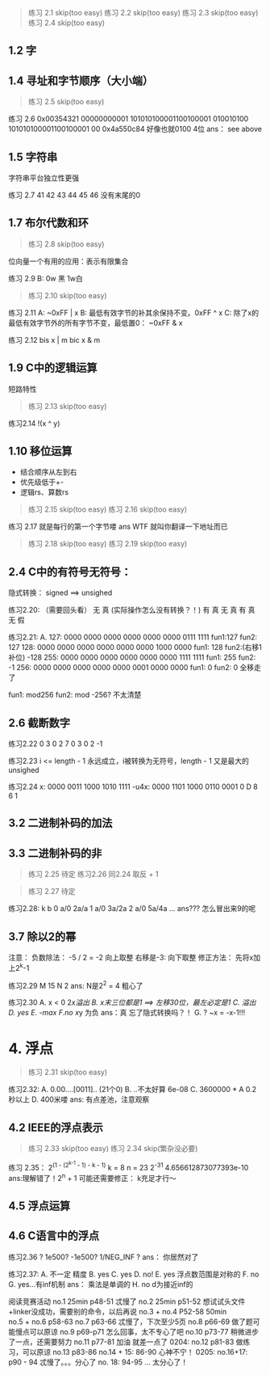 > 练习 2.1 skip(too easy)
> 练习 2.2 skip(too easy)
> 练习 2.3 skip(too easy)
> 练习 2.4 skip(too easy)

## 1.2 字
## 1.4 寻址和字节顺序（大小端）

> 练习 2.5 skip(too easy)

练习 2.6
0x00354321
00000000001 101010100001100100001
010010100   101010100001100100001 00
0x4a550c84
好像也就0100 4位 
ans： see above

## 1.5 字符串
字符串平台独立性更强 


练习 2.7
41 42 43 44 45 46 没有末尾的0

## 1.7 布尔代数和环
> 练习 2.8 skip(too easy)

位向量一个有用的应用：表示有限集合

练习 2.9 
B: 0w 黑 1w白

> 练习 2.10 skip(too easy)

练习 2.11
A: ~0xFF | x
B: 最低有效字节的补其余保持不变。0xFF ^ x
C: 除了x的最低有效字节外的所有字节不变，最低置0： ~0xFF & x

练习 2.12
bis x | m
bic x & m

## 1.9 C中的逻辑运算
短路特性

> 练习 2.13 skip(too easy)

练习2.14 
!(x ^ y) 

## 1.10 移位运算
- 结合顺序从左到右
- 优先级低于+-
- 逻辑rs、算数rs

> 练习 2.15 skip(too easy)
> 练习 2.16 skip(too easy)

练习 2.17 就是每行的第一个字节喽 
ans WTF 就叫你翻译一下地址而已

> 练习 2.18 skip(too easy)
> 练习 2.19 skip(too easy)


## 2.4 C中的有符号无符号：
隐式转换： signed ==> unsighed

练习2.20: （需要回头看）
无 真 (实际操作怎么没有转换？！)
有 真
无 真
有 真
无 假

练习2.21:
A.
127: 0000 0000 0000 0000 0000 0000 0111 1111
fun1:127 fun2: 127 
128: 0000 0000 0000 0000 0000 0000 1000 0000
fun1: 128 fun2:(右移1补位) -128
255: 0000 0000 0000 0000 0000 0000 1111 1111
fun1: 255 fun2: -1
256: 0000 0000 0000 0000 0000 0001 0000 0000
fun1: 0 fun2: 0 全移走了

fun1: mod256
fun2: mod -256? 不太清楚

## 2.6 截断数字

练习2.22
0 3 0 2 7 
0 3 0 2 -1

练习2.23
i <= length - 1 永远成立，i被转换为无符号，length - 1 又是最大的unsighed

练习2.24
x:    0000 0011 1000 1010 1111
-u4x: 0000 1101 1000 0110 0001
      0    D    8    6    1

## 3.2 二进制补码的加法

## 3.3 二进制补码的非

> 练习 2.25 待定
练习2.26 同2.24 取反 + 1

> 练习 2.27 待定

练习2.28:
k b
0 a/0 2a/a
1 a/0 3a/2a
2 a/0 5a/4a 
...
ans??? 怎么冒出来9的呢

## 3.7 除以2的幂
注意：
负数除法： -5 / 2  = -2 向上取整
右移是-3: 向下取整
修正方法： 先将x加上2<sup>k</sup>-1

练习2.29
M 15
N 2
ans: N是2<sup>2</sup> = 4 粗心了

练习2.30
A. x < 0 2*x溢出
B. x末三位都是1 ==> 左移30位，最左必定是1
C. 溢出
D. yes
E. -max
F.no x*y 为负  ans：真 忘了隐式转换吗？！
G. ? ~x = -x-1!!!

# 4. 浮点

> 练习 2.31 skip(too easy)

练习2.32:
A. 0.00....[0011]..
  (21个0)
B. ..不太好算 6e-08
C. 3600000 * A 0.2秒以上
D. 400米喽
ans: 有点差池，注意观察

## 4.2 IEEE的浮点表示

> 练习 2.33 skip(too easy)
> 练习 2.34 skip(繁杂没必要)

练习 2.35：
 2<sup>(1 - (2<sup>k-1</sup> - 1) - k - 1)</sup>
 k = 8 n = 23
 2<sup>-31</sup> 4.656612873077393e-10
 ans:理解错了！2<sup>n</sup> + 1
 可能还需要修正： k充足才行～


## 4.5 浮点运算

## 4.6 C语言中的浮点

练习2.36 ?
1e500?
-1e500?
1/NEG_INF ?
ans： 你居然对了

练习2.37:
A. 不一定 精度
B. yes
C. yes
D. no!
E. yes 浮点数范围是对称的
F. no
G. yes...有inf机制  ans： 乘法是单调的
H. no d为接近inf的



阅读竞赛活动
no.1 25min p48-51 忒慢了
no.2 25min p51-52 想试试头文件+linker没成功，需要别的命令，以后再说
no.3 + no.4 P52-58 50min  
no.5 + no.6 p58-63
no.7 p63-66 忒慢了，下次至少5页
no.8 p66-69 做了题可能慢点可以原谅
no.9 p69-p71 怎么回事，太不专心了吧
no.10 p73-77 稍微进步了一点，还需要努力
no.11 p77-81 加油 就差一点了
0204:
no.12 p81-83 做练习，可以原谅
no.13 p83-86 
no.14 + 15: 86-90 心神不宁！
0205:
no.16+17: p90 - 94 忒慢了。。。分心了
no. 18: 94-95 ... 太分心了！



